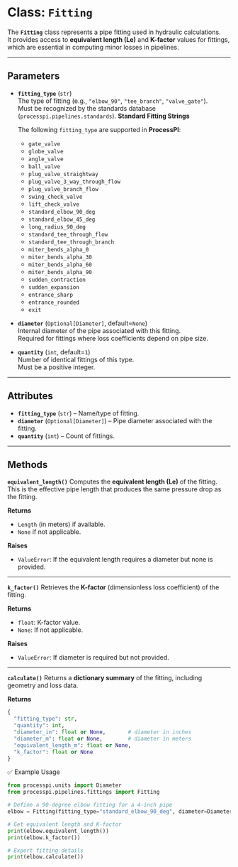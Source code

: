 # Class: `Fitting`

The **`Fitting`** class represents a pipe fitting used in hydraulic calculations.  
It provides access to **equivalent length (Le)** and **K-factor** values for fittings,  
which are essential in computing minor losses in pipelines.

---

## Parameters

- **`fitting_type`** (`str`)  
  The type of fitting (e.g., `"elbow_90"`, `"tee_branch"`, `"valve_gate"`).  
  Must be recognized by the standards database (`processpi.pipelines.standards`).
  **Standard Fitting Strings**

    The following `fitting_type` are supported in **ProcessPI**:
    
    - `gate_valve`  
    - `globe_valve`  
    - `angle_valve`  
    - `ball_valve`  
    - `plug_valve_straightway`  
    - `plug_valve_3_way_through_flow`  
    - `plug_valve_branch_flow`  
    - `swing_check_valve`  
    - `lift_check_valve`  
    - `standard_elbow_90_deg`  
    - `standard_elbow_45_deg`  
    - `long_radius_90_deg`  
    - `standard_tee_through_flow`  
    - `standard_tee_through_branch`  
    - `miter_bends_alpha_0`  
    - `miter_bends_alpha_30`  
    - `miter_bends_alpha_60`  
    - `miter_bends_alpha_90`  
    - `sudden_contraction`  
    - `sudden_expansion`  
    - `entrance_sharp`  
    - `entrance_rounded`  
    - `exit`   

- **`diameter`** (`Optional[Diameter]`, default=`None`)  
  Internal diameter of the pipe associated with this fitting.  
  Required for fittings where loss coefficients depend on pipe size.  

- **`quantity`** (`int`, default=`1`)  
  Number of identical fittings of this type.  
  Must be a positive integer.  

---

## Attributes

- **`fitting_type`** (`str`) – Name/type of fitting.  
- **`diameter`** (`Optional[Diameter]`) – Pipe diameter associated with the fitting.  
- **`quantity`** (`int`) – Count of fittings.  

---

## Methods

**`equivalent_length()`**
Computes the **equivalent length (Le)** of the fitting.  
This is the effective pipe length that produces the same pressure drop as the fitting.

**Returns**  
- `Length` (in meters) if available.  
- `None` if not applicable.  

**Raises**  
- `ValueError`: If the equivalent length requires a diameter but none is provided.  

---

**`k_factor()`**
Retrieves the **K-factor** (dimensionless loss coefficient) of the fitting.  

**Returns**  
- `float`: K-factor value.  
- `None`: If not applicable.  

**Raises**  
- `ValueError`: If diameter is required but not provided.  

---

**`calculate()`**
Returns a **dictionary summary** of the fitting, including geometry and loss data.

**Returns**  
```python
{
  "fitting_type": str,
  "quantity": int,
  "diameter_in": float or None,       # diameter in inches
  "diameter_m": float or None,        # diameter in meters
  "equivalent_length_m": float or None,
  "k_factor": float or None
}
```

✅ Example Usage
```py
from processpi.units import Diameter
from processpi.pipelines.fittings import Fitting

# Define a 90-degree elbow fitting for a 4-inch pipe
elbow = Fitting(fitting_type="standard_elbow_90_deg", diameter=Diameter(4, "in"), quantity=2)

# Get equivalent length and K-factor
print(elbow.equivalent_length())
print(elbow.k_factor())

# Export fitting details
print(elbow.calculate())
```

